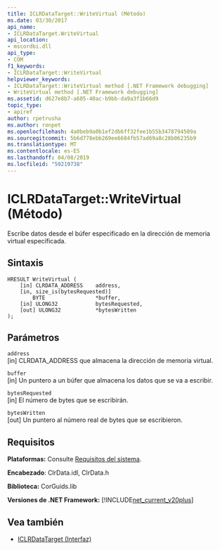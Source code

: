 ```yaml
---
title: ICLRDataTarget::WriteVirtual (Método)
ms.date: 03/30/2017
api_name:
- ICLRDataTarget.WriteVirtual
api_location:
- mscordbi.dll
api_type:
- COM
f1_keywords:
- ICLRDataTarget::WriteVirtual
helpviewer_keywords:
- ICLRDataTarget::WriteVirtual method [.NET Framework debugging]
- WriteVirtual method [.NET Framework debugging]
ms.assetid: d627e8b7-a605-40ac-b9bb-da9a3f1b66d9
topic_type:
- apiref
author: rpetrusha
ms.author: ronpet
ms.openlocfilehash: 4a0beb9a0b1ef2db6ff32fee1b55b3478794509a
ms.sourcegitcommit: 5b6d778ebb269ee6684fb57ad69a8c28b06235b9
ms.translationtype: MT
ms.contentlocale: es-ES
ms.lasthandoff: 04/08/2019
ms.locfileid: "59219738"
---
```

# <a name="iclrdatatargetwritevirtual-method"></a>ICLRDataTarget::WriteVirtual (Método)
Escribe datos desde el búfer especificado en la dirección de memoria virtual especificada.  
  
## <a name="syntax"></a>Sintaxis  
  
```  
HRESULT WriteVirtual (  
    [in] CLRDATA_ADDRESS    address,  
    [in, size_is(bytesRequested)]   
        BYTE                *buffer,  
    [in] ULONG32            bytesRequested,  
    [out] ULONG32           *bytesWritten  
);  
```  
  
## <a name="parameters"></a>Parámetros  
 `address`  
 [in] CLRDATA_ADDRESS que almacena la dirección de memoria virtual.  
  
 `buffer`  
 [in] Un puntero a un búfer que almacena los datos que se va a escribir.  
  
 `bytesRequested`  
 [in] El número de bytes que se escribirán.  
  
 `bytesWritten`  
 [out] Un puntero al número real de bytes que se escribieron.  
  
## <a name="requirements"></a>Requisitos  
 **Plataformas:** Consulte [Requisitos del sistema](../../../../docs/framework/get-started/system-requirements.md).  
  
 **Encabezado**: ClrData.idl, ClrData.h  
  
 **Biblioteca:** CorGuids.lib  
  
 **Versiones de .NET Framework:** [!INCLUDE[net_current_v20plus](../../../../includes/net-current-v20plus-md.md)]  
  
## <a name="see-also"></a>Vea también

- [ICLRDataTarget (Interfaz)](../../../../docs/framework/unmanaged-api/debugging/iclrdatatarget-interface.md)
